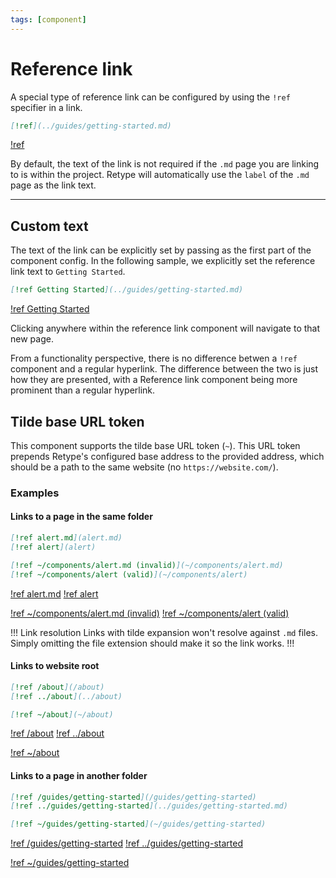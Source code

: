 ```yaml
---
tags: [component]
---
```

# Reference link

A special type of reference link can be configured by using the `!ref` specifier in a link.

```md
[!ref](../guides/getting-started.md)
```

[!ref](../guides/getting-started.md)

By default, the text of the link is not required if the `.md` page you are linking to is within the project. Retype will automatically use the `label` of the `.md` page as the link text.

---

## Custom text

The text of the link can be explicitly set by passing as the first part of the component config. In the following sample, we explicitly set the reference link text to `Getting Started`.

```md
[!ref Getting Started](../guides/getting-started.md)
```

[!ref Getting Started](../guides/getting-started.md)

Clicking anywhere within the reference link component will navigate to that new page.

From a functionality perspective, there is no difference betwen a `!ref` component and a regular hyperlink. The difference between the two is just how they are presented, with a Reference link component being more prominent than a regular hyperlink.


## Tilde base URL token

This component supports the tilde base URL token (`~`). This URL token prepends Retype's configured base address to the provided address, which should be a path to the same website (no `https://website.com/`).

### Examples

#### Links to a page in the same folder

```md
[!ref alert.md](alert.md)
[!ref alert](alert)

[!ref ~/components/alert.md (invalid)](~/components/alert.md)
[!ref ~/components/alert (valid)](~/components/alert)
```

[!ref alert.md](alert.md)
[!ref alert](alert)

[!ref ~/components/alert.md (invalid)](~/components/alert.md)
[!ref ~/components/alert (valid)](~/components/alert)

!!! Link resolution
Links with tilde expansion won't resolve against `.md` files. Simply omitting the file extension should make it so the link works.
!!!

#### Links to website root

```md
[!ref /about](/about)
[!ref ../about](../about)

[!ref ~/about](~/about)
```

[!ref /about](/about)
[!ref ../about](../about)

[!ref ~/about](~/about)

#### Links to a page in another folder

```md
[!ref /guides/getting-started](/guides/getting-started)
[!ref ../guides/getting-started](../guides/getting-started.md)

[!ref ~/guides/getting-started](~/guides/getting-started)
```

[!ref /guides/getting-started](/guides/getting-started)
[!ref ../guides/getting-started](../guides/getting-started.md)

[!ref ~/guides/getting-started](~/guides/getting-started)
